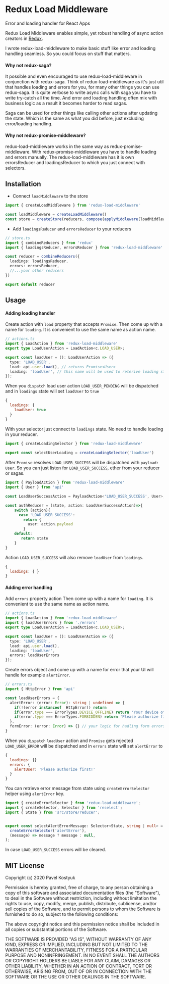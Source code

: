 # Redux Load Middleware
Error and loading handler for React Apps

Redux Load Middleware enables simple, yet robust handling of async action creators in [Redux](http://redux.js.org). 

I wrote redux-load-middleware to make basic stuff like error and loading handling seamless. So you could focus on stuff that matters.

#### Why not redux-saga?
It possible and even encouraged to use redux-load-middleware in conjunction with redux-saga. Think of redux-load-middleware as it's just util that handles loading and errors for you, for many other things you can use redux-saga.
It is quite verbose to write async calls with saga you have to write try-catch all the time. And error and loading handling often mix with business logic as a result it becomes harder to read sagas.

Saga can be used for other things like calling other actions after updating the state. Which is the same as what you did before, just excluding error/loading handling.

#### Why not redux-promise-middleware?
redux-load-middleware works in the same way as redux-promise-middleware. With redux-promise-middleware you have to handle loading and errors manually. The redux-load-middleware has it is own errorsReducer and loadingsReducer to which you just connect with selectors.
## Installation
- Connect `loadMiddleware` to the store
```typescript
import { createLoadMiddleware } from 'redux-load-middleware'

const loadMiddleware = createLoadMiddleware()
const store = createStore(reducers, compose(applyMiddleware(loadMiddleware)))
```
- Add `loadingsReducer` and `errorsReducer` to your reducers
```typescript
// store.ts
import { combineReducers } from 'redux'
import { loadingsReducer, errorsReducer } from 'redux-load-middleware'

const reducer = combineReducers({
  loadings: loadingsReducer,
  errors: errorsReducer,
  //...your other reducers
})

export default reducer
```

## Usage
#### Adding loading handler
Create action with `load` property that accepts `Promise`.
Then come up with a name for `loading`. It is convenient to use the same name as action name. 
```typescript
// actions.ts
import { LoadAction } from 'redux-load-middleware'
export type LoadUserAction = LoadAction<c.LOAD_USER>;

export const loadUser = (): LoadUserAction => ({
  type: 'LOAD_USER',
  load: api.user.load(), // returns Promise<User>
  loading: 'loadUser', // this name will be used to reterive loading status from loadingsReducer
});
```
When you `dispatch` load user action `LOAD_USER_PENDING`
will be dispatched and in `loadings` state will set `loadUser` to `true`
```js
{
  loadings: {
    loadUser: true 
  }
}
```
With your selector just connect to `loadings` state. No need to handle loading in your reducer.
```typescript
import { createLoadingSelector } from 'redux-load-middleware'
  
export const selectUserLoading = createLoadingSelector('loadUser')
```
After `Promise` resolves `LOAD_USER_SUCCESS` will be dispatched with `payload: User`. So you can just listen for `LOAD_USER_SUCCESS`, ether from your reducer or sagas. 
```typescript
import { PayloadAction } from 'redux-load-middleware'
import { User } from 'api'

const LoadUserSuccessAction = PayloadAction<'LOAD_USER_SUCCESS', User>;

const authReducer = (state, action: LoadUserSuccessAction)=>{
    switch (action){
      case 'LOAD_USER_SUCCESS':
        return {
          user: action.payload
        }
    default:
       return state
    }
}
```

Action `LOAD_USER_SUCCESS` will also remove `loadUser` from `loadings`.
```js
{
  loadings: { }
}
```

#### Adding error handling
Add `errors` property action
Then come up with a name for `loading`. It is convenient to use the same name as action name. 
```typescript
// actions.ts
import { LoadAction } from 'redux-load-middleware'
import { loadUserErrors } from './errors'
export type LoadUserAction = LoadAction<c.LOAD_USER>;

export const loadUser = (): LoadUserAction => ({
  type: 'LOAD_USER',
  load: api.user.load(),
  loading: 'loadUser',
  errors: loadUserErrors
});
```
Create errors object and come up with a name for error that your UI will handle for example `alertError`.
```typescript
// errors.ts
import { HttpError } from 'api'

const loadUserErrors = {
  alertError: (error: Error): string | undefined => {
    if(!(error instanceof  HttpError)) return
    if(error.type === ErrorTypes.DEVICE_OFFLINE) return 'Your device offline!'
    if(error.type === ErrorTypes.FORBIDDEN) return 'Please authorize first!'
  },
  formError: (error: Error) => {} // your logic for hadling form errors
}
```
When you `dispatch` `loadUser` action and `Promise` gets rejected `LOAD_USER_ERROR`
will be dispatched and in `errors` state will set `alertError` to 
```js
{
  loadings: {}
  errors: {  
    alertUser: 'Please authorize first!'
  }
}
```
You can retrieve error message from state using `createErrorSelector` helper using `alertError` key.
```typescript
import { createErrorSelector } from 'redux-load-middleware';
import { createSelector, Selector } from 'reselect';
import { State } from 'src/store/reducer';


export const selectAlertErrorMessage: Selector<State, string | null> = createSelector(
  createErrorSelector('alertError'),
  (message) => message ? message : null,
);
```

In case `LOAD_USER_SUCCESS` errors will be cleared.


## MIT License

Copyright (c) 2020 Pavel Kostyuk

Permission is hereby granted, free of charge, to any person obtaining a copy
of this software and associated documentation files (the "Software"), to deal
in the Software without restriction, including without limitation the rights
to use, copy, modify, merge, publish, distribute, sublicense, and/or sell
copies of the Software, and to permit persons to whom the Software is
furnished to do so, subject to the following conditions:

The above copyright notice and this permission notice shall be included in all
copies or substantial portions of the Software.

THE SOFTWARE IS PROVIDED "AS IS", WITHOUT WARRANTY OF ANY KIND, EXPRESS OR
IMPLIED, INCLUDING BUT NOT LIMITED TO THE WARRANTIES OF MERCHANTABILITY,
FITNESS FOR A PARTICULAR PURPOSE AND NONINFRINGEMENT. IN NO EVENT SHALL THE
AUTHORS OR COPYRIGHT HOLDERS BE LIABLE FOR ANY CLAIM, DAMAGES OR OTHER
LIABILITY, WHETHER IN AN ACTION OF CONTRACT, TORT OR OTHERWISE, ARISING FROM,
OUT OF OR IN CONNECTION WITH THE SOFTWARE OR THE USE OR OTHER DEALINGS IN THE
SOFTWARE.

